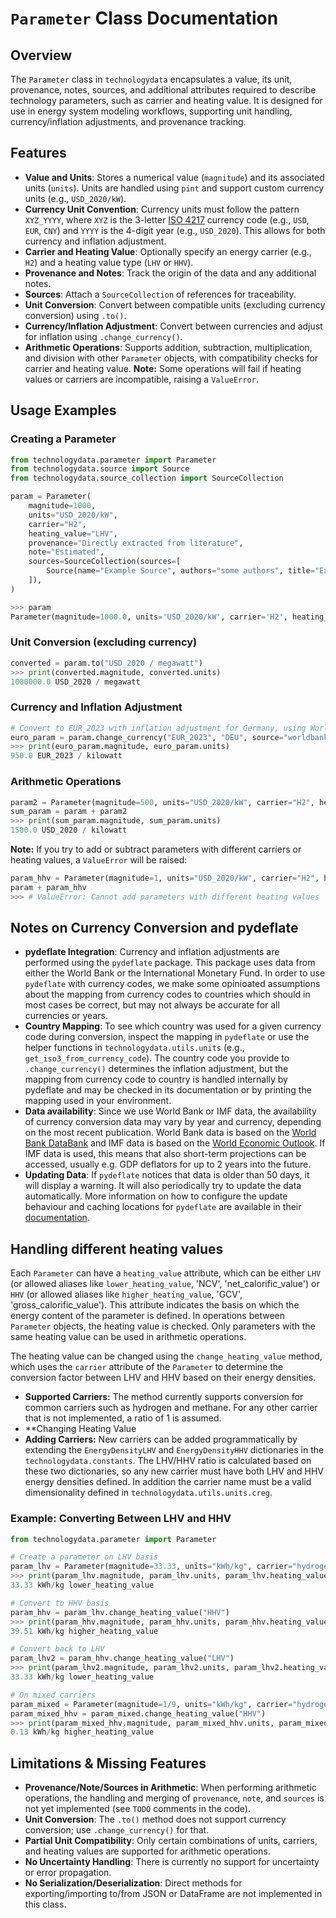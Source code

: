 # `Parameter` Class Documentation

<!--
SPDX-FileCopyrightText: The technology-data authors

SPDX-License-Identifier: MIT

-->

## Overview

The `Parameter` class in `technologydata` encapsulates a value, its unit, provenance, notes, sources, and additional attributes required to describe technology parameters, such as carrier and heating value. It is designed for use in energy system modeling workflows, supporting unit handling, currency/inflation adjustments, and provenance tracking.

## Features

- **Value and Units**: Stores a numerical value (`magnitude`) and its associated units (`units`). Units are handled using `pint` and support custom currency units (e.g., `USD_2020/kW`).
- **Currency Unit Convention**: Currency units must follow the pattern `XYZ_YYYY`, where `XYZ` is the 3-letter [ISO 4217](https://en.wikipedia.org/wiki/ISO_4217) currency code (e.g., `USD`, `EUR`, `CNY`) and `YYYY` is the 4-digit year (e.g., `USD_2020`). This allows for both currency and inflation adjustment.
- **Carrier and Heating Value**: Optionally specify an energy carrier (e.g., `H2`) and a heating value type (`LHV` or `HHV`).
- **Provenance and Notes**: Track the origin of the data and any additional notes.
- **Sources**: Attach a `SourceCollection` of references for traceability.
- **Unit Conversion**: Convert between compatible units (excluding currency conversion) using `.to()`.
- **Currency/Inflation Adjustment**: Convert between currencies and adjust for inflation using `.change_currency()`.
- **Arithmetic Operations**: Supports addition, subtraction, multiplication, and division with other `Parameter` objects, with compatibility checks for carrier and heating value. **Note:** Some operations will fail if heating values or carriers are incompatible, raising a `ValueError`.

## Usage Examples

### Creating a Parameter

```python
from technologydata.parameter import Parameter
from technologydata.source import Source
from technologydata.source_collection import SourceCollection

param = Parameter(
    magnitude=1000,
    units="USD_2020/kW",
    carrier="H2",
    heating_value="LHV",
    provenance="Directly extracted from literature",
    note="Estimated",
    sources=SourceCollection(sources=[
        Source(name="Example Source", authors="some authors", title="Example Title")
    ]),
)

>>> param
Parameter(magnitude=1000.0, units='USD_2020/kW', carrier='H2', heating_value='LHV', provenance='literature', note='Estimated', sources=SourceCollection(sources=[Source(name='Example Source', authors='some authors', title='Example Title')]))
```

### Unit Conversion (excluding currency)

```python
converted = param.to("USD_2020 / megawatt")
>>> print(converted.magnitude, converted.units)
1000000.0 USD_2020 / megawatt
```

### Currency and Inflation Adjustment

```python
# Convert to EUR_2023 with inflation adjustment for Germany, using World Bank data
euro_param = param.change_currency("EUR_2023", "DEU", source="worldbank")
>>> print(euro_param.magnitude, euro_param.units)
950.0 EUR_2023 / kilowatt
```

### Arithmetic Operations

```python
param2 = Parameter(magnitude=500, units="USD_2020/kW", carrier="H2", heating_value="LHV")
sum_param = param + param2
>>> print(sum_param.magnitude, sum_param.units)
1500.0 USD_2020 / kilowatt
```

**Note:** If you try to add or subtract parameters with different carriers or heating values, a `ValueError` will be raised:

```python
param_hhv = Parameter(magnitude=1, units="USD_2020/kW", carrier="H2", heating_value="HHV")
param + param_hhv
>>> # ValueError: Cannot add parameters with different heating values
```

## Notes on Currency Conversion and pydeflate

- **pydeflate Integration**: Currency and inflation adjustments are performed using the `pydeflate` package. This package uses data from either the World Bank or the International Monetary Fund. In order to use `pydeflate` with currency codes, we make some opinioated assumptions about the mapping from currency codes to countries which should in most cases be correct, but may not always be accurate for all currencies or years.
- **Country Mapping**: To see which country was used for a given currency code during conversion, inspect the mapping in `pydeflate` or use the helper functions in `technologydata.utils.units` (e.g., `get_iso3_from_currency_code`). The country code you provide to `.change_currency()` determines the inflation adjustment, but the mapping from currency code to country is handled internally by pydeflate and may be checked in its documentation or by printing the mapping used in your environment.
- **Data availability**: Since we use World Bank or IMF data, the availability of currency conversion data may vary by year and currency, depending on the most recent publication. World Bank data is based on the [World Bank DataBank](https://databank.worldbank.org/home.aspx) and IMF data is based on the [World Economic Outlook](https://www.imf.org/en/Publications/WEO). If IMF data is used, this means that also short-term projections can be accessed, usually e.g. GDP deflators for up to 2 years into the future.
- **Updating Data**: If `pydeflate` notices that data is older than 50 days, it will display a warning. It will also periodically try to update the data automatically. More information on how to configure the update behaviour and caching locations for `pydeflate` are available in their [documentation](https://github.com/jm-rivera/pydeflate).

## Handling different heating values

Each `Parameter` can have a `heating_value` attribute, which can be either `LHV` (or allowed aliases like `lower_heating_value`, 'NCV', 'net_calorific_value') or `HHV` (or allowed aliases like `higher_heating_value`, 'GCV', 'gross_calorific_value').
This attribute indicates the basis on which the energy content of the parameter is defined.
In operations between `Parameter` objects, the heating value is checked.
Only parameters with the same heating value can be used in arithmetic operations.

The heating value can be changed using the `change_heating_value` method, which uses the `carrier` attribute of the `Parameter` to determine the conversion factor between LHV and HHV based on their energy densities.

- **Supported Carriers:** The method currently supports conversion for common carriers such as hydrogen and methane. For any other carrier that is not implemented, a ratio of 1 is assumed.
- **Changing Heating Value
- **Adding Carriers:** New carriers can be added programmatically by extending the `EnergyDensityLHV` and `EnergyDensityHHV` dictionaries in the `technologydata.constants`. The LHV/HHV ratio is calculated based on these two dictionaries, so any new carrier must have both LHV and HHV energy densities defined. In addition the carrier name must be a valid dimensionality defined in `technologydata.utils.units.creg`.

### Example: Converting Between LHV and HHV

```python
from technologydata.parameter import Parameter

# Create a parameter on LHV basis
param_lhv = Parameter(magnitude=33.33, units="kWh/kg", carrier="hydrogen", heating_value="LHV")
>>> print(param_lhv.magnitude, param_lhv.units, param_lhv.heating_value)
33.33 kWh/kg lower_heating_value

# Convert to HHV basis
param_hhv = param_lhv.change_heating_value("HHV")
>>> print(param_hhv.magnitude, param_hhv.units, param_hhv.heating_value)
39.51 kWh/kg higher_heating_value

# Convert back to LHV
param_lhv2 = param_hhv.change_heating_value("LHV")
>>> print(param_lhv2.magnitude, param_lhv2.units, param_lhv2.heating_value)
33.33 kWh/kg lower_heating_value

# On mixed carriers
param_mixed = Parameter(magnitude=1/9, units="kWh/kg", carrier="hydrogen / water", heating_value="LHV")
param_mixed_hhv = param_mixed.change_heating_value("HHV")
>>> print(param_mixed_hhv.magnitude, param_mixed_hhv.units, param_mixed_hhv.heating_value)
0.13 kWh/kg higher_heating_value
```

## Limitations & Missing Features

- **Provenance/Note/Sources in Arithmetic**: When performing arithmetic operations, the handling and merging of `provenance`, `note`, and `sources` is not yet implemented (see `TODO` comments in the code).
- **Unit Conversion**: The `.to()` method does not support currency conversion; use `.change_currency()` for that.
- **Partial Unit Compatibility**: Only certain combinations of units, carriers, and heating values are supported for arithmetic operations.
- **No Uncertainty Handling**: There is currently no support for uncertainty or error propagation.
- **No Serialization/Deserialization**: Direct methods for exporting/importing to/from JSON or DataFrame are not implemented in this class.
